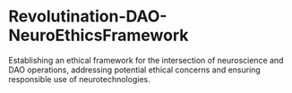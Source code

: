 # Revolutination-DAO-NeuroEthicsFramework
Establishing an ethical framework for the intersection of neuroscience and DAO operations, addressing potential ethical concerns and ensuring responsible use of neurotechnologies.
